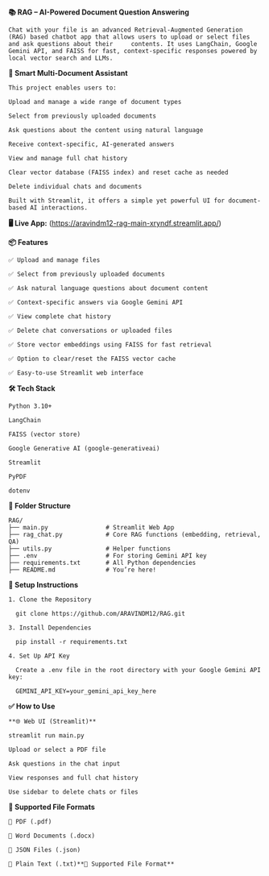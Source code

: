**📚 RAG – AI-Powered Document Question Answering**
    
    Chat with your file is an advanced Retrieval-Augmented Generation (RAG) based chatbot app that allows users to upload or select files and ask questions about their     contents. It uses LangChain, Google Gemini API, and FAISS for fast, context-specific responses powered by local vector search and LLMs.

**🤖 Smart Multi-Document Assistant**

    This project enables users to:
    
    Upload and manage a wide range of document types
    
    Select from previously uploaded documents
    
    Ask questions about the content using natural language
    
    Receive context-specific, AI-generated answers
    
    View and manage full chat history
    
    Clear vector database (FAISS index) and reset cache as needed
    
    Delete individual chats and documents
    
    Built with Streamlit, it offers a simple yet powerful UI for document-based AI interactions.

    
**🖥️ Live App:** (https://aravindm12-rag-main-xryndf.streamlit.app/)


**📦 Features**
  
    ✅ Upload and manage files
    
    ✅ Select from previously uploaded documents
    
    ✅ Ask natural language questions about document content
    
    ✅ Context-specific answers via Google Gemini API
    
    ✅ View complete chat history
    
    ✅ Delete chat conversations or uploaded files
    
    ✅ Store vector embeddings using FAISS for fast retrieval
    
    ✅ Option to clear/reset the FAISS vector cache
    
    ✅ Easy-to-use Streamlit web interface

**🛠️ Tech Stack**

    Python 3.10+
    
    LangChain
    
    FAISS (vector store)
    
    Google Generative AI (google-generativeai)
    
    Streamlit
    
    PyPDF
    
    dotenv


**📁 Folder Structure**

    RAG/
    ├── main.py                # Streamlit Web App
    ├── rag_chat.py            # Core RAG functions (embedding, retrieval, QA)
    ├── utils.py               # Helper functions
    ├── .env                   # For storing Gemini API key
    ├── requirements.txt       # All Python dependencies
    ├── README.md              # You’re here!

**🚀 Setup Instructions**
    
    1. Clone the Repository
       
      git clone https://github.com/ARAVINDM12/RAG.git
    
    3. Install Dependencies
    
      pip install -r requirements.txt
      
    4. Set Up API Key
    
      Create a .env file in the root directory with your Google Gemini API key:
    
      GEMINI_API_KEY=your_gemini_api_key_here
  
**✅ How to Use**
  
    **🌐 Web UI (Streamlit)**
  
    streamlit run main.py
    
    Upload or select a PDF file
    
    Ask questions in the chat input
    
    View responses and full chat history
    
    Use sidebar to delete chats or files

  **📄 Supported File Formats**
    
    📄 PDF (.pdf)
    
    📝 Word Documents (.docx)
    
    📂 JSON Files (.json)
    
    📃 Plain Text (.txt)**📄 Supported File Format**
    
  
